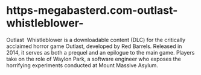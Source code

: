 # https-megabasterd.com-outlast-whistleblower-
Outlast  Whistleblower is a downloadable content (DLC) for the critically acclaimed horror game Outlast, developed by Red Barrels. Released in 2014, it serves as both a prequel and an epilogue to the main game. Players take on the role of Waylon Park, a software engineer who exposes the horrifying experiments conducted at Mount Massive Asylum.
